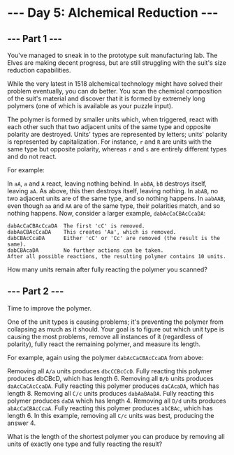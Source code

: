 # --- Day 5: Alchemical Reduction ---

## --- Part 1 ---

You've managed to sneak in to the prototype suit manufacturing lab. The Elves are making decent progress, but are still struggling with the suit's size reduction capabilities.

While the very latest in 1518 alchemical technology might have solved their problem eventually, you can do better. You scan the chemical composition of the suit's material and discover that it is formed by extremely long polymers (one of which is available as your puzzle input).

The polymer is formed by smaller units which, when triggered, react with each other such that two adjacent units of the same type and opposite polarity are destroyed. Units' types are represented by letters; units' polarity is represented by capitalization. For instance, `r` and `R` are units with the same type but opposite polarity, whereas `r` and `s` are entirely different types and do not react.

For example:

In `aA`, `a` and `A` react, leaving nothing behind.
In `abBA`, `bB` destroys itself, leaving `aA`. As above, this then destroys itself, leaving nothing.
In `abAB`, no two adjacent units are of the same type, and so nothing happens.
In `aabAAB`, even though `aa` and `AA` are of the same type, their polarities match, and so nothing happens.
Now, consider a larger example, `dabAcCaCBAcCcaDA`:

```
dabAcCaCBAcCcaDA  The first 'cC' is removed.
dabAaCBAcCcaDA    This creates 'Aa', which is removed.
dabCBAcCcaDA      Either 'cC' or 'Cc' are removed (the result is the same).
dabCBAcaDA        No further actions can be taken.
After all possible reactions, the resulting polymer contains 10 units.
```

How many units remain after fully reacting the polymer you scanned?

## --- Part 2 ---

Time to improve the polymer.

One of the unit types is causing problems; it's preventing the polymer from collapsing as much as it should. Your goal is to figure out which unit type is causing the most problems, remove all instances of it (regardless of polarity), fully react the remaining polymer, and measure its length.

For example, again using the polymer `dabAcCaCBAcCcaDA` from above:

Removing all `A/a` units produces `dbcCCBcCcD`. Fully reacting this polymer produces dbCBcD, which has length 6.
Removing all `B/b` units produces `daAcCaCAcCcaDA`. Fully reacting this polymer produces `daCAcaDA`, which has length 8.
Removing all `C/c` units produces `dabAaBAaDA`. Fully reacting this polymer produces `daDA` which has length 4.
Removing all `D/d` units produces `abAcCaCBAcCcaA`. Fully reacting this polymer produces `abCBAc`, which has length 6.
In this example, removing all `C/c` units was best, producing the answer 4.

What is the length of the shortest polymer you can produce by removing all units of exactly one type and fully reacting the result?